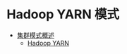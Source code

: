 # Hadoop YARN 模式

- [集群模式概述](http://spark.apache.org/docs/latest/cluster-overview.html)
  - [Hadoop YARN](http://spark.apache.org/docs/latest/running-on-yarn.html)
